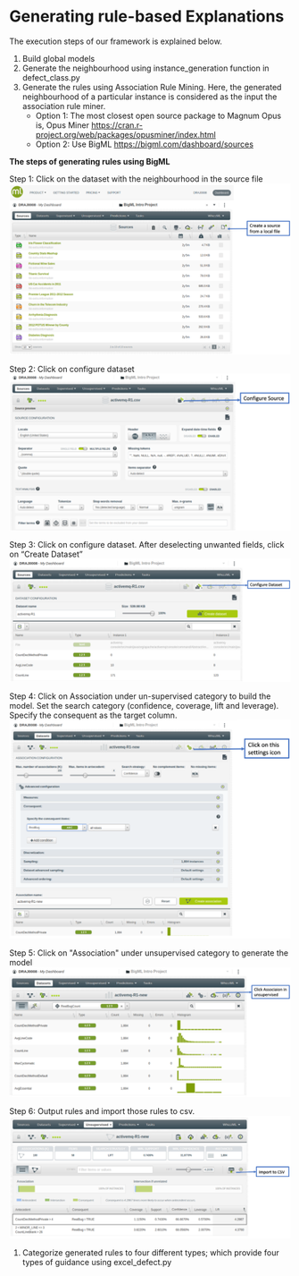 Generating rule-based Explanations
==================================

The execution steps of our framework is explained below.

1.  Build global models
2.  Generate the neighbourhood using instance\_generation function in defect\_class.py
3.  Generate the rules using Association Rule Mining. Here, the generated neighbourhood of a particular instance is considered as the input the association rule miner.
    -   Option 1: The most closest open source package to Magnum Opus is, Opus Miner <https://cran.r-project.org/web/packages/opusminer/index.html>
    -   Option 2: Use BigML <https://bigml.com/dashboard/sources>

**The steps of generating rules using BigML**

Step 1: Click on the dataset with the neighbourhood in the source file ![](bigML/create_source_1.png)

Step 2: Click on configure dataset ![](bigML/configure_source_2.png)

Step 3: Click on configure dataset. After deselecting unwanted fields, click on “Create Dataset” ![](bigML/configure_dataset_3.png)

Step 4: Click on Association under un-supervised category to build the model. Set the search category (confidence, coverage, lift and leverage). Specify the consequent as the target column.
![](bigML/association_setup_model_7.png)

Step 5: Click on "Association" under unsupervised category to generate the model ![](bigML/association_4.png)

Step 6: Output rules and import those rules to csv. ![](bigML/output_5.png)

1.  Categorize generated rules to four different types; which provide four types of guidance using excel\_defect.py
